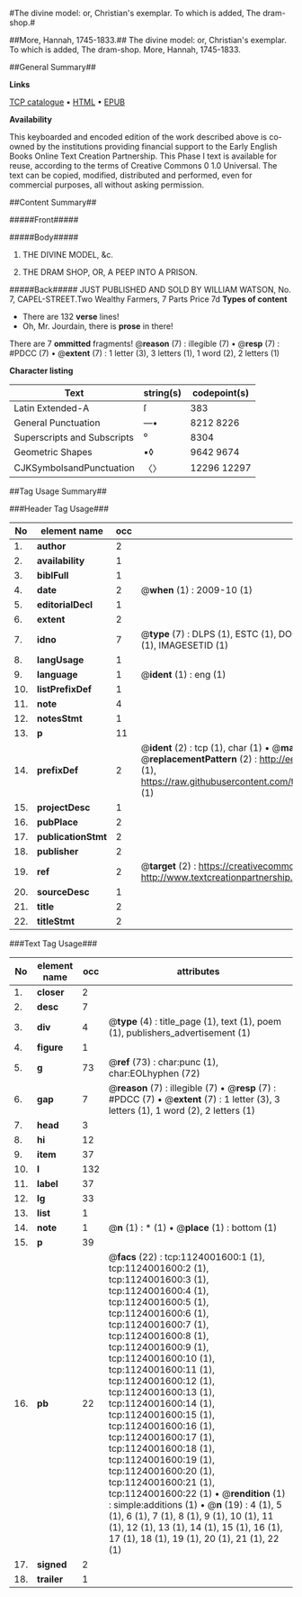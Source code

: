 #The divine model: or, Christian's exemplar. To which is added, The dram-shop.#

##More, Hannah, 1745-1833.##
The divine model: or, Christian's exemplar. To which is added, The dram-shop.
More, Hannah, 1745-1833.

##General Summary##

**Links**

[TCP catalogue](http://www.ota.ox.ac.uk/tcp/)  • 
[HTML](http://tei.it.ox.ac.uk/tcp/Texts-HTML/free/004/004788243.html)  • 
[EPUB](http://tei.it.ox.ac.uk/tcp/Texts-EPUB/free/004/004788243.epub)

**Availability**

This keyboarded and encoded edition of the
	       work described above is co-owned by the institutions
	       providing financial support to the Early English Books
	       Online Text Creation Partnership. This Phase I text is
	       available for reuse, according to the terms of Creative
	       Commons 0 1.0 Universal. The text can be copied,
	       modified, distributed and performed, even for
	       commercial purposes, all without asking permission.


##Content Summary##

#####Front#####

#####Body#####

1. THE DIVINE MODEL, &c.

1. THE DRAM SHOP, OR, A PEEP INTO A PRISON.

#####Back#####
JUST PUBLISHED AND SOLD BY WILLIAM WATSON, No. 7, CAPEL-STREET.Two Wealthy Farmers, 7 Parts Price 7d
**Types of content**

  * There are 132 **verse** lines!
  * Oh, Mr. Jourdain, there is **prose** in there!

There are 7 **ommitted** fragments! 
 @__reason__ (7) : illegible (7)  •  @__resp__ (7) : #PDCC (7)  •  @__extent__ (7) : 1 letter (3), 3 letters (1), 1 word (2), 2 letters (1)

**Character listing**


|Text|string(s)|codepoint(s)|
|---|---|---|
|Latin Extended-A|ſ|383|
|General Punctuation|—•|8212 8226|
|Superscripts             and Subscripts|⁰|8304|
|Geometric Shapes|▪◊|9642 9674|
|CJKSymbolsandPunctuation|〈〉|12296 12297|

##Tag Usage Summary##

###Header Tag Usage###

|No|element name|occ|attributes|
|---|---|---|---|
|1.|__author__|2||
|2.|__availability__|1||
|3.|__biblFull__|1||
|4.|__date__|2| @__when__ (1) : 2009-10 (1)|
|5.|__editorialDecl__|1||
|6.|__extent__|2||
|7.|__idno__|7| @__type__ (7) : DLPS (1), ESTC (1), DOCNO (1), TCP (1), GALEDOCNO (1), CONTENTSET (1), IMAGESETID (1)|
|8.|__langUsage__|1||
|9.|__language__|1| @__ident__ (1) : eng (1)|
|10.|__listPrefixDef__|1||
|11.|__note__|4||
|12.|__notesStmt__|1||
|13.|__p__|11||
|14.|__prefixDef__|2| @__ident__ (2) : tcp (1), char (1)  •  @__matchPattern__ (2) : ([0-9\-]+):([0-9IVX]+) (1), (.+) (1)  •  @__replacementPattern__ (2) : http://eebo.chadwyck.com/downloadtiff?vid=$1&page=$2 (1), https://raw.githubusercontent.com/textcreationpartnership/Texts/master/tcpchars.xml#$1 (1)|
|15.|__projectDesc__|1||
|16.|__pubPlace__|2||
|17.|__publicationStmt__|2||
|18.|__publisher__|2||
|19.|__ref__|2| @__target__ (2) : https://creativecommons.org/publicdomain/zero/1.0/ (1), http://www.textcreationpartnership.org/docs/. (1)|
|20.|__sourceDesc__|1||
|21.|__title__|2||
|22.|__titleStmt__|2||


###Text Tag Usage###

|No|element name|occ|attributes|
|---|---|---|---|
|1.|__closer__|2||
|2.|__desc__|7||
|3.|__div__|4| @__type__ (4) : title_page (1), text (1), poem (1), publishers_advertisement (1)|
|4.|__figure__|1||
|5.|__g__|73| @__ref__ (73) : char:punc (1), char:EOLhyphen (72)|
|6.|__gap__|7| @__reason__ (7) : illegible (7)  •  @__resp__ (7) : #PDCC (7)  •  @__extent__ (7) : 1 letter (3), 3 letters (1), 1 word (2), 2 letters (1)|
|7.|__head__|3||
|8.|__hi__|12||
|9.|__item__|37||
|10.|__l__|132||
|11.|__label__|37||
|12.|__lg__|33||
|13.|__list__|1||
|14.|__note__|1| @__n__ (1) : * (1)  •  @__place__ (1) : bottom (1)|
|15.|__p__|39||
|16.|__pb__|22| @__facs__ (22) : tcp:1124001600:1 (1), tcp:1124001600:2 (1), tcp:1124001600:3 (1), tcp:1124001600:4 (1), tcp:1124001600:5 (1), tcp:1124001600:6 (1), tcp:1124001600:7 (1), tcp:1124001600:8 (1), tcp:1124001600:9 (1), tcp:1124001600:10 (1), tcp:1124001600:11 (1), tcp:1124001600:12 (1), tcp:1124001600:13 (1), tcp:1124001600:14 (1), tcp:1124001600:15 (1), tcp:1124001600:16 (1), tcp:1124001600:17 (1), tcp:1124001600:18 (1), tcp:1124001600:19 (1), tcp:1124001600:20 (1), tcp:1124001600:21 (1), tcp:1124001600:22 (1)  •  @__rendition__ (1) : simple:additions (1)  •  @__n__ (19) : 4 (1), 5 (1), 6 (1), 7 (1), 8 (1), 9 (1), 10 (1), 11 (1), 12 (1), 13 (1), 14 (1), 15 (1), 16 (1), 17 (1), 18 (1), 19 (1), 20 (1), 21 (1), 22 (1)|
|17.|__signed__|2||
|18.|__trailer__|1||
